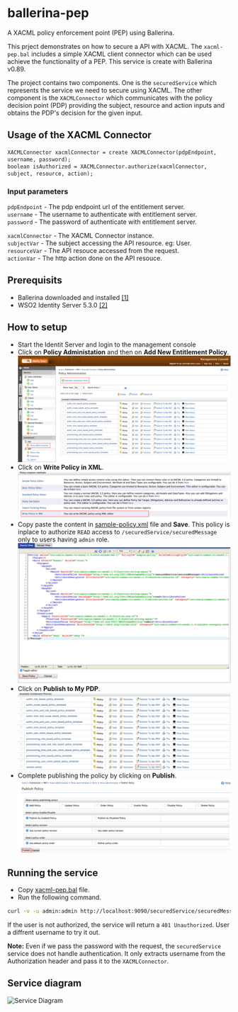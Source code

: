 # ballerina-pep
A XACML policy enforcement point (PEP) using Ballerina.

This prject demonstrates on how to secure a API with XACML. The `xacml-pep.bal` includes a simple XACML client connector which can be used achieve the functionality of a PEP. This service is create with Ballerina v0.89.

The project contains two components. One is the `securedService` which represents the service we need to secure using XACML. The other component is the `XACMLConnector` which communicates with the policy decision point (PDP) providing the subject, resource and action inputs and obtains the PDP's decision for the given input.

## Usage of the XACML Connector

```
XACMLConnector xacmlConnector = create XACMLConnector(pdpEndpoint, username, password);
boolean isAuthorized = XACMLConnector.authorize(xacmlConnector, subject, resource, action);
```

### Input parameters

`pdpEndpoint` - The pdp endpoint url of the entitlement server.  
`username` - The username to authenticate with entitlement server.  
`password` - The password of authenticate with entitlement server.  

`xacmlConnector` - The XACML Connector instance.  
`subjectVar` - The subject accessing the API resource. eg: User.  
`resourceVar` - The API resouce accessed from the request.  
`actionVar` - The http action done on the API resouce.  

## Prerequisits

- Ballerina downloaded and installed [\[1\]]
- WSO2 Identity Server 5.3.0 [\[2\]]

## How to setup

- Start the Identit Server and login to the management console
- Click on **Policy Administation** and then on **Add New Entitlement Policy**.
![Policy Administration](https://github.com/omindu/ballerina-pep/blob/master/resources/images/image-1.png)
- Click on **Write Policy in XML**.
![Write Policy](https://github.com/omindu/ballerina-pep/blob/master/resources/images/image-2.png)
- Copy paste the content in [sample-policy.xml](https://github.com/omindu/ballerina-pep/blob/master/resources/sample-policy.xml) file and **Save**. This policy is inplace to authorize `READ` access to `/securedService/securedMessage` only to users having `admin` role.
![Save Policy](https://github.com/omindu/ballerina-pep/blob/master/resources/images/image-3.png)
- Click on **Publish to My PDP**.
![Publish Policy](https://github.com/omindu/ballerina-pep/blob/master/resources/images/image-4.png)
- Complete publishing the policy by clicking on **Publish**.
![Complete Policy Publish](https://github.com/omindu/ballerina-pep/blob/master/resources/images/image-5.png)

## Running the service

- Copy [xacml-pep.bal](https://github.com/omindu/ballerina-pep/blob/master/xacml-pep.bal) file.
- Run the following command.

```sh
curl -v -u admin:admin http://localhost:9090/securedService/securedMessage
```

If the user is not authorized, the service will return a `401 Unauthorized`. User a diffrent username to try it out.

**Note:** Even if we pass the password with the request, the `securedService` service does not handle authentication. It only extracts username from the Authorization header and pass it to the `XACMLConnector`.

## Service diagram
![Service Diagram](https://rawgit.com/omindu/ballerina-pep/master/resources/images/xacml-pep.svg)

[\[1\]]: <https://ballerinalang.org/>
[\[2\]]: <http://wso2.com/identity-and-access-management#download>
